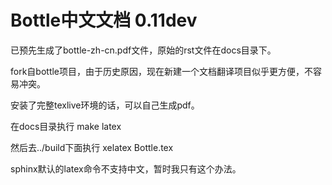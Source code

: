 Bottle中文文档 0.11dev
===================================

已预先生成了bottle-zh-cn.pdf文件，原始的rst文件在docs目录下。

fork自bottle项目，由于历史原因，现在新建一个文档翻译项目似乎更方便，不容易冲突。

安装了完整texlive环境的话，可以自己生成pdf。

在docs目录执行
make latex

然后去../build下面执行
xelatex Bottle.tex

sphinx默认的latex命令不支持中文，暂时我只有这个办法。

